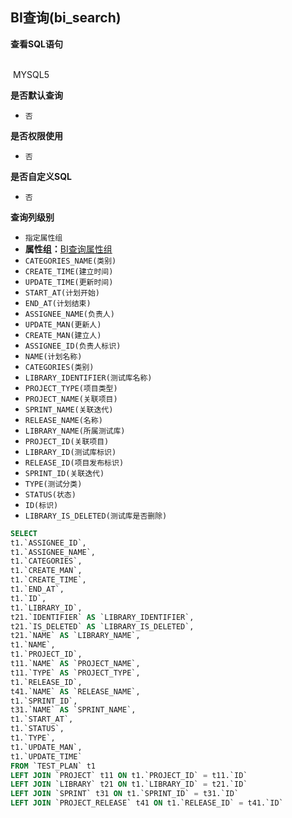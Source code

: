 ## BI查询(bi_search) <!-- {docsify-ignore-all} -->



<p class="panel-title"><b>查看SQL语句</b></p>
<br>

<el-row>
&nbsp;<el-tag @click="MYSQL5 = true">MYSQL5</el-tag>
</el-row>

<br>
<p class="panel-title"><b>是否默认查询</b></p>

* `否`

<p class="panel-title"><b>是否权限使用</b></p>

* `否`

<p class="panel-title"><b>是否自定义SQL</b></p>

* `否`

<p class="panel-title"><b>查询列级别</b></p>

* `指定属性组`
*  **属性组：**[BI查询属性组](#)
  * `CATEGORIES_NAME(类别)`
  * `CREATE_TIME(建立时间)`
  * `UPDATE_TIME(更新时间)`
  * `START_AT(计划开始)`
  * `END_AT(计划结束)`
  * `ASSIGNEE_NAME(负责人)`
  * `UPDATE_MAN(更新人)`
  * `CREATE_MAN(建立人)`
  * `ASSIGNEE_ID(负责人标识)`
  * `NAME(计划名称)`
  * `CATEGORIES(类别)`
  * `LIBRARY_IDENTIFIER(测试库名称)`
  * `PROJECT_TYPE(项目类型)`
  * `PROJECT_NAME(关联项目)`
  * `SPRINT_NAME(关联迭代)`
  * `RELEASE_NAME(名称)`
  * `LIBRARY_NAME(所属测试库)`
  * `PROJECT_ID(关联项目)`
  * `LIBRARY_ID(测试库标识)`
  * `RELEASE_ID(项目发布标识)`
  * `SPRINT_ID(关联迭代)`
  * `TYPE(测试分类)`
  * `STATUS(状态)`
  * `ID(标识)`
  * `LIBRARY_IS_DELETED(测试库是否删除)`






<el-dialog v-model="MYSQL5" title="MYSQL5">

```sql
SELECT
t1.`ASSIGNEE_ID`,
t1.`ASSIGNEE_NAME`,
t1.`CATEGORIES`,
t1.`CREATE_MAN`,
t1.`CREATE_TIME`,
t1.`END_AT`,
t1.`ID`,
t1.`LIBRARY_ID`,
t21.`IDENTIFIER` AS `LIBRARY_IDENTIFIER`,
t21.`IS_DELETED` AS `LIBRARY_IS_DELETED`,
t21.`NAME` AS `LIBRARY_NAME`,
t1.`NAME`,
t1.`PROJECT_ID`,
t11.`NAME` AS `PROJECT_NAME`,
t11.`TYPE` AS `PROJECT_TYPE`,
t1.`RELEASE_ID`,
t41.`NAME` AS `RELEASE_NAME`,
t1.`SPRINT_ID`,
t31.`NAME` AS `SPRINT_NAME`,
t1.`START_AT`,
t1.`STATUS`,
t1.`TYPE`,
t1.`UPDATE_MAN`,
t1.`UPDATE_TIME`
FROM `TEST_PLAN` t1 
LEFT JOIN `PROJECT` t11 ON t1.`PROJECT_ID` = t11.`ID` 
LEFT JOIN `LIBRARY` t21 ON t1.`LIBRARY_ID` = t21.`ID` 
LEFT JOIN `SPRINT` t31 ON t1.`SPRINT_ID` = t31.`ID` 
LEFT JOIN `PROJECT_RELEASE` t41 ON t1.`RELEASE_ID` = t41.`ID` 


```

</el-dialog>

<script>
 const { createApp } = Vue
  createApp({
    data() {
      return {
                MYSQL5 : false
        
      }
    },
    methods: {
    }
  }).use(ElementPlus).mount('#app')
</script>